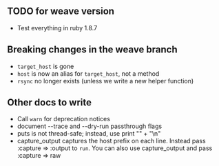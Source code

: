 ## TODO for weave version

* Test everything in ruby 1.8.7

## Breaking changes in the weave branch

* `target_host` is gone
* `host` is now an alias for `target_host`, not a method
* `rsync` no longer exists (unless we write a new helper function)

## Other docs to write

* Call `warn` for deprecation notices
* document --trace and --dry-run passthrough flags
* puts is not thread-safe; instead, use print "" + "\n"
* capture_output captures the host prefix on each line. Instead pass :capture => :output to `run`.
  You can also use capture_output and pass :capture => raw
